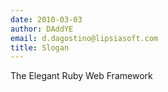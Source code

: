 ```yaml
---
date: 2010-03-03
author: DAddYE
email: d.dagostino@lipsiasoft.com
title: Slogan
---
```


The Elegant Ruby Web Framework
